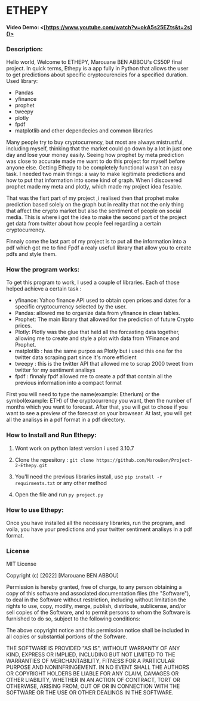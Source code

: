 # ETHEPY
#### Video Demo:  <[https://www.youtube.com/watch?v=okA5s25EZts&t=2s]()>

### Description:
Hello world, Welcome to ETHEPY, Marouane BEN ABBOU's CS50P final project.
In quick terms, Ethepy is a app fully in Python that allows the user to get predictions about specific cryptocurencies for a specified duration.
Used library:
* Pandas
* yfinance
* prophet
* tweepy
* plotly
* fpdf
* matplotlib
and other dependecies and common libraries

Many people try to buy cryptocurrency, but most are always mistrustful, including myself, thinking that the market could go down by a lot in just one day and lose your money easily. Seeing how prophet by meta prediction was close to accurate made me want to do this project for myself before anyone else.
Getting Ethepy to be completely functional wasn't an easy task. I needed two main things: a way to make legitimate predictions and how to put that information into some kind of graph. When I discovered prophet made my meta and plotly, which made my project idea fesable.

That was the fisrt part of my project ,i realised then that prophet make prediction based solely on the graph but in reality that not the only thing that affect the crypto market but also the sentiment of people on social media. This is where i got the idea to make the second part of the project get data from twitter about how people feel regarding a certain cryptocurrency.

Finnaly come the last part of my project is to put all the information into a pdf which got me to find Fpdf a realy usefull library that allow you to create pdfs and style them.


### How the program works:

To get this program to work, I used a couple of libraries. Each of those helped achieve a certain task :

* yfinance: Yahoo finance API used to obtain open prices and dates for a specific cryptocurrency selected by the user.
* Pandas: allowed me to organize data from yfinance in clean tables.
* Prophet: The main library that allowed for the prediction of future Crypto prices.
* Plotly: Plotly was the glue that held all the forcasting data together, allowing me to create and style a plot with data from YFinance and Prophet.
* matplotlib : has the same purpos as Plotly but i used this one for the twitter data scraping part since it's more efficient
* tweepy : this is the twitter API that allowed me to scrap 2000 tweet from twitter for my sentiment analisys
* fpdf : finnaly fpdf allowed me to create a pdf that contain all the previous information into a compact format

First you will need to type the name(example: Etherium) or the symbol(example: ETH) of the cryptocurrency you want, then the number of months which you want to forecast. After that, you will get to chose if you want to see a preview of the forecast on your browsear. At last, you will get all the analisys in a pdf format in a pdf directory.

### How to Install and Run Ethepy:

1. Wont work on python latest version i used 3.10.7

2. Clone the repesitory : `git clone https://github.com/MarouBen/Project-2-Ethepy.git`

3. You'll need the previous libraries install, use `pip install -r requirments.txt` or any other method

4. Open the file and run `py project.py`

### How to use Ethepy:

Once you have installed all the necessary libraries, run the program, and voila, you have your predictions and your twitter sentiment analisys in a pdf format.


### License
MIT License

Copyright (c) [2022] [Marouane BEN ABBOU]

Permission is hereby granted, free of charge, to any person obtaining a copy
of this software and associated documentation files (the "Software"), to deal
in the Software without restriction, including without limitation the rights
to use, copy, modify, merge, publish, distribute, sublicense, and/or sell
copies of the Software, and to permit persons to whom the Software is
furnished to do so, subject to the following conditions:

The above copyright notice and this permission notice shall be included in all
copies or substantial portions of the Software.

THE SOFTWARE IS PROVIDED "AS IS", WITHOUT WARRANTY OF ANY KIND, EXPRESS OR
IMPLIED, INCLUDING BUT NOT LIMITED TO THE WARRANTIES OF MERCHANTABILITY,
FITNESS FOR A PARTICULAR PURPOSE AND NONINFRINGEMENT. IN NO EVENT SHALL THE
AUTHORS OR COPYRIGHT HOLDERS BE LIABLE FOR ANY CLAIM, DAMAGES OR OTHER
LIABILITY, WHETHER IN AN ACTION OF CONTRACT, TORT OR OTHERWISE, ARISING FROM,
OUT OF OR IN CONNECTION WITH THE SOFTWARE OR THE USE OR OTHER DEALINGS IN THE
SOFTWARE.


